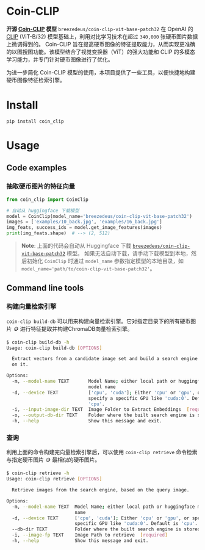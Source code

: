 # Coin-CLIP
**开源 [Coin-CLIP](https://huggingface.co/breezedeus/coin-clip-vit-base-patch32) 模型** `breezedeus/coin-clip-vit-base-patch32` 
在 OpenAI 的 [CLIP](https://huggingface.co/openai/clip-vit-base-patch32) (ViT-B/32) 模型基础上，利用对比学习技术在超过 `340,000` 张硬币图片数据上微调得到的。
Coin-CLIP 旨在提高硬币图像的特征提取能力，从而实现更准确的以图搜图功能。该模型结合了视觉变换器（ViT）的强大功能和 CLIP 的多模态学习能力，并专门针对硬币图像进行了优化。

为进一步简化 Coin-CLIP 模型的使用，本项目提供了一些工具，以便快捷地构建硬币图像特征检索引擎。

# Install
```
pip install coin_clip
```

# Usage
## Code examples

### 抽取硬币图片的特征向量

```python
from coin_clip import CoinClip

# 自动从 huggingface 下载模型
model = CoinClip(model_name='breezedeus/coin-clip-vit-base-patch32')
images = ['examples/10_back.jpg', 'examples/16_back.jpg']
img_feats, success_ids = model.get_image_features(images)
print(img_feats.shape)  # --> (2, 512)
```

> **Note**: 上面的代码会自动从 Huggingface 下载 [`breezedeus/coin-clip-vit-base-patch32`](https://huggingface.co/breezedeus/coin-clip-vit-base-patch32) 模型。
如果无法自动下载，请手动下载模型到本地，然后初始化 `CoinClip` 时通过 `model_name` 参数指定模型的本地目录，如 `model_name='path/to/coin-clip-vit-base-patch32'`。

## Command line tools

### 构建向量检索引擎

`coin-clip build-db` 可以用来构建向量检索引擎。它对指定目录下的所有硬币图片 🪙 进行特征提取并构建ChromaDB向量检索引擎。

```bash
$ coin-clip build-db -h
Usage: coin-clip build-db [OPTIONS]

  Extract vectors from a candidate image set and build a search engine based
  on it.

Options:
  -m, --model-name TEXT       Model Name; either local path or huggingface
                              model name
  -d, --device TEXT           ['cpu', 'cuda']; Either 'cpu' or 'gpu', or
                              specify a specific GPU like 'cuda:0'. Default is
                              'cpu'.
  -i, --input-image-dir TEXT  Image Folder to Extract Embeddings  [required]
  -o, --output-db-dir TEXT    Folder where the built search engine is stored.
  -h, --help                  Show this message and exit.
  ```

### 查询

利用上面的命令构建完向量检索引擎后，可以使用 `coin-clip retrieve` 命令检索与指定硬币图片 🪙 最相似的硬币图片。

```bash
$ coin-clip retrieve -h
Usage: coin-clip retrieve [OPTIONS]

  Retrieve images from the search engine, based on the query image.

Options:
  -m, --model-name TEXT  Model Name; either local path or huggingface model
                         name
  -d, --device TEXT      ['cpu', 'cuda']; Either 'cpu' or 'gpu', or specify a
                         specific GPU like 'cuda:0'. Default is 'cpu'.
  --db-dir TEXT          Folder where the built search engine is stored.
  -i, --image-fp TEXT    Image Path to retrieve  [required]
  -h, --help             Show this message and exit.
```
